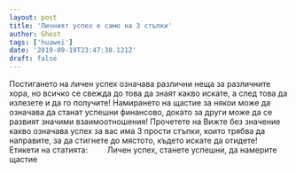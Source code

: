 ```yaml
---
layout: post
title: 'Личният успех е само на 3 стъпки'
author: Ghost
tags: ['huawei']
date: '2019-09-19T23:47:38.121Z'
draft: false
---
```


Постигането на личен успех означава различни неща за различните хора, но всичко се свежда до това да знаят какво искате, а след това да излезете и да го получите! Намирането на щастие за някои може да означава да станат успешни финансово, докато за други може да се развият значими взаимоотношения! Прочетете на Вижте без значение какво означава успех за вас има 3 прости стъпки, които трябва да направите, за да стигнете до мястото, където искате да отидете!     Етикети на статията:         Личен успех, станете успешни, да намерите щастие
